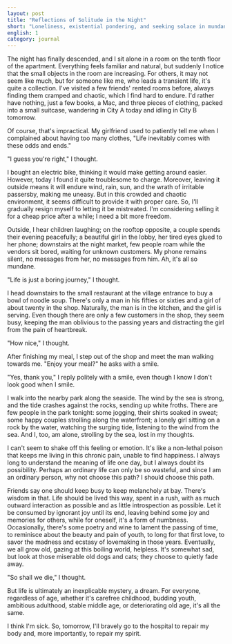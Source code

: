 ```yaml
---
layout: post
title: "Reflections of Solitude in the Night"
short: "Loneliness, existential pondering, and seeking solace in mundane routines; questioning life's purpose and seeking self-repair"
english: 1
category: journal
---
```


The night has finally descended, and I sit alone in a room on the tenth floor of the apartment. Everything feels familiar and natural, but suddenly I notice that the small objects in the room are increasing. For others, it may not seem like much, but for someone like me, who leads a transient life, it's quite a collection. I've visited a few friends' rented rooms before, always finding them cramped and chaotic, which I find hard to endure. I'd rather have nothing, just a few books, a Mac, and three pieces of clothing, packed into a small suitcase, wandering in City A today and idling in City B tomorrow.

Of course, that's impractical. My girlfriend used to patiently tell me when I complained about having too many clothes, "Life inevitably comes with these odds and ends."

"I guess you're right," I thought.

I bought an electric bike, thinking it would make getting around easier. However, today I found it quite troublesome to charge. Moreover, leaving it outside means it will endure wind, rain, sun, and the wrath of irritable passersby, making me uneasy. But in this crowded and chaotic environment, it seems difficult to provide it with proper care. So, I'll gradually resign myself to letting it be mistreated. I'm considering selling it for a cheap price after a while; I need a bit more freedom.

Outside, I hear children laughing; on the rooftop opposite, a couple spends their evening peacefully; a beautiful girl in the lobby, her tired eyes glued to her phone; downstairs at the night market, few people roam while the vendors sit bored, waiting for unknown customers. My phone remains silent, no messages from her, no messages from him. Ah, it's all so mundane.

"Life is just a boring journey," I thought.

I head downstairs to the small restaurant at the village entrance to buy a bowl of noodle soup. There's only a man in his fifties or sixties and a girl of about twenty in the shop. Naturally, the man is in the kitchen, and the girl is serving. Even though there are only a few customers in the shop, they seem busy, keeping the man oblivious to the passing years and distracting the girl from the pain of heartbreak.

"How nice," I thought.

After finishing my meal, I step out of the shop and meet the man walking towards me. "Enjoy your meal?" he asks with a smile.

"Yes, thank you," I reply politely with a smile, even though I know I don't look good when I smile.

I walk into the nearby park along the seaside. The wind by the sea is strong, and the tide crashes against the rocks, sending up white froths. There are few people in the park tonight: some jogging, their shirts soaked in sweat; some happy couples strolling along the waterfront; a lonely girl sitting on a rock by the water, watching the surging tide, listening to the wind from the sea. And I, too, am alone, strolling by the sea, lost in my thoughts.

I can't seem to shake off this feeling or emotion. It's like a non-lethal poison that keeps me living in this chronic pain, unable to find happiness. I always long to understand the meaning of life one day, but I always doubt its possibility. Perhaps an ordinary life can only be so wasteful, and since I am an ordinary person, why not choose this path? I should choose this path.

Friends say one should keep busy to keep melancholy at bay. There's wisdom in that. Life should be lived this way, spent in a rush, with as much outward interaction as possible and as little introspection as possible. Let it be consumed by ignorant joy until its end, leaving behind some joy and memories for others, while for oneself, it's a form of numbness. Occasionally, there's some poetry and wine to lament the passing of time, to reminisce about the beauty and pain of youth, to long for that first love, to savor the madness and ecstasy of lovemaking in those years. Eventually, we all grow old, gazing at this boiling world, helpless. It's somewhat sad, but look at those miserable old dogs and cats; they choose to quietly fade away.

"So shall we die," I thought.

But life is ultimately an inexplicable mystery, a dream. For everyone, regardless of age, whether it's carefree childhood, budding youth, ambitious adulthood, stable middle age, or deteriorating old age, it's all the same.

I think I'm sick. So, tomorrow, I'll bravely go to the hospital to repair my body and, more importantly, to repair my spirit.